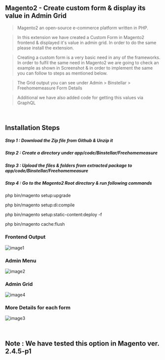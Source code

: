 ## Magento2 - Create custom form & display its value in Admin Grid

> Magento2 an open-source e-commerce platform written in PHP.

> In this extension we have created a Custom Form in Magento2 frontend & displayed it's value in admin grid. In order to do the same please install the extension.

> Creating a custom form is a very basic need in any of the frameworks. In order to fulfil the same need in Magento2 we are going to check an example as shown in Screenshot & in order to implement the same you can follow to steps as mentioned below.

> The Grid output you can see under Admin > Binstellar > Freehomemeasure Form Details 

> Additional we have also added code for getting this values via GraphQL

&nbsp;
&nbsp;

## Installation Steps

##### Step 1 : Download the Zip file from Github & Unzip it
##### Step 2 : Create a directory under app/code/Binstellar/Freehomemeasure
##### Step 3 : Upload the files & folders from extracted package to app/code/Binstellar/Freehomemeasure
##### Step 4 : Go to the Magento2 Root directory & run following commands

php bin/magento setup:upgrade

php bin/magento setup:di:compile

php bin/magento setup:static-content:deploy -f

php bin/magento cache:flush

### Frontend Output

![image1](https://user-images.githubusercontent.com/123800304/215443052-02054c02-f4fc-4fcf-9481-7849f3dc1487.png)


### Admin Menu
![image2](https://user-images.githubusercontent.com/123800304/215443495-7af2013c-d8bd-4545-948a-b3a02a593a7b.png)


### Admin Grid
![image4](https://user-images.githubusercontent.com/123800304/215443611-afa4fef7-08fe-4693-8955-d6f02dd038f6.png)


### More Details for each form
![image3](https://user-images.githubusercontent.com/123800304/215443818-78da8033-4ae3-4cad-90d0-6bccde802607.png)


&nbsp;
&nbsp;

## Note : We have tested this option in Magento ver. 2.4.5-p1
